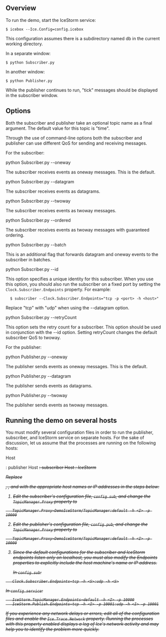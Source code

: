 Overview
--------

To run the demo, start the IceStorm service:
```
$ icebox --Ice.Config=config.icebox
```
This configuration assumes there is a subdirectory named db in the
current working directory.

In a separate window:
```
$ python Subscriber.py
```
In another window:
```
$ python Publisher.py
```
While the publisher continues to run, "tick" messages should be
displayed in the subscriber window.


Options
-------

Both the subscriber and publisher take an optional topic name as a
final argument. The default value for this topic is "time".

Through the use of command-line options both the subscriber and
publisher can use different QoS for sending and receiving messages.

For the subscriber:

python Subscriber.py --oneway

  The subscriber receives events as oneway messages. This is the
  default.

python Subscriber.py --datagram

  The subscriber receives events as datagrams.

python Subscriber.py --twoway

  The subscriber receives events as twoway messages.

python Subscriber.py --ordered

  The subscriber receives events as twoway messages with guaranteed
  ordering.

python Subscriber.py --batch

  This is an additional flag that forwards datagram and oneway events
  to the subscriber in batches.

python Subscriber.py --id <id>

  This option specifies a unique identity for this subscriber. When
  you use this option, you should also run the subscriber on a fixed
  port by setting the `Clock.Subscriber.Endpoints` property. For
  example:
```
  $ subscriber --Clock.Subscriber.Endpoints="tcp -p <port> -h <host>"
```
  Replace "tcp" with "udp" when using the --datagram option.

python Subscriber.py --retryCount <count>

  This option sets the retry count for a subscriber. This option
  should be used in conjunction with the --id option. Setting
  retryCount changes the default subscriber QoS to twoway.

For the publisher:

python Publisher.py --oneway

  The publisher sends events as oneway messages. This is the default.

python Publisher.py --datagram

  The publisher sends events as datagrams.

python Publisher.py --twoway

  The publisher sends events as twoway messages.


Running the demo on several hosts
---------------------------------

You must modify several configuration files in order to run the
publisher, subscriber, and IceStorm service on separate hosts. For
the sake of discussion, let us assume that the processes are running
on the following hosts:

  Host <P>: publisher
  Host <S>: subscriber
  Host <I>: IceStorm

Replace <P>, <S>, and <I> with the appropriate host names or IP
addresses in the steps below:

1. Edit the subscriber's configuration file, `config.sub`, and change
   the `TopicManager.Proxy` property to
```
   TopicManager.Proxy=DemoIceStorm/TopicManager:default -h <I> -p 10000
```
2. Edit the publisher's configuration file, `config.pub`, and change
   the `TopicManager.Proxy` property to
```
   TopicManager.Proxy=DemoIceStorm/TopicManager:default -h <I> -p 10000
```
3. Since the default configurations for the subscriber and IceStorm
   endpoints listen only on localhost, you must also modify the Endpoints
   properties to explicitly include the host machine's name or IP
   address.

   In `config.sub`:
```
   Clock.Subscriber.Endpoints=tcp -h <S>:udp -h <S>
```
   In `config.service`:
```
   IceStorm.TopicManager.Endpoints=default -h <I> -p 10000
   IceStorm.Publish.Endpoints=tcp -h <I> -p 10001:udp -h <I> -p 10001
```
If you experience any network delays or errors, edit all of the
configuration files and enable the `Ice.Trace.Network` property. Running
the processes with this property enabled displays a log of Ice's
network activity and may help you to identify the problem more
quickly.
